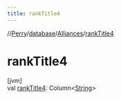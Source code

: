 ```yaml
---
title: rankTitle4
---
```

//[Perry](../../../index.html)/[database](../index.html)/[Alliances](index.html)/[rankTitle4](rank-title4.html)



# rankTitle4



[jvm]\
val [rankTitle4](rank-title4.html): Column<[String](https://kotlinlang.org/api/latest/jvm/stdlib/kotlin/-string/index.html)>




